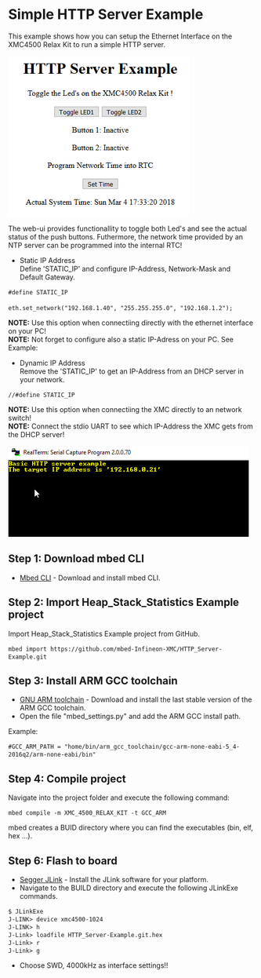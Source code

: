 # Simple HTTP Server Example

This example shows how you can setup the Ethernet Interface on the XMC4500 Relax Kit to run a simple HTTP server.

![](https://github.com/hackdino/mbed_xmc_images/blob/master/http_example_3.png)

The web-ui provides functionallity to toggle both Led's and see the actual status of the push buttons.
Futhermore, the network time provided by an NTP server can be programmed into the internal RTC!

* Static IP Address<br/>
Define 'STATIC_IP' and configure IP-Address, Network-Mask and Default Gateway.

```
#define STATIC_IP

eth.set_network("192.168.1.40", "255.255.255.0", "192.168.1.2");
```

**NOTE:** Use this option when connectiing directly with the ethernet interface on your PC!<br/>
**NOTE:** Not forget to configure also a static IP-Adress on your PC. See Example:<br/>

* Dynamic IP Address<br/>
Remove the 'STATIC_IP' to get an IP-Address from an DHCP server in your network.
```
//#define STATIC_IP
```
**NOTE:** Use this option when connectiing the XMC directly to an network switch!<br/>
**NOTE:** Connect the stdio UART to see which IP-Address the XMC gets from the DHCP server!<br/>

![](https://github.com/hackdino/mbed_xmc_images/blob/master/http_example_1.png)

## Step 1: Download mbed CLI

* [Mbed CLI](https://docs.mbed.com/docs/mbed-os-handbook/en/latest/dev_tools/cli/#installing-mbed-cli) - Download and install mbed CLI.

## Step 2: Import Heap_Stack_Statistics Example project

Import Heap_Stack_Statistics Example project from GitHub.

```
mbed import https://github.com/mbed-Infineon-XMC/HTTP_Server-Example.git
```

## Step 3: Install ARM GCC toolchain

* [GNU ARM toolchain](https://launchpad.net/gcc-arm-embedded) - Download and install the last stable version of the ARM GCC toolchain.
* Open the file "mbed_settings.py" and add the ARM GCC install path.

Example:
```
#GCC_ARM_PATH = "home/bin/arm_gcc_toolchain/gcc-arm-none-eabi-5_4-2016q2/arm-none-eabi/bin"
```

## Step 4: Compile project

Navigate into the project folder and execute the following command:
```
mbed compile -m XMC_4500_RELAX_KIT -t GCC_ARM
```
mbed creates a BUID directory where you can find the executables (bin, elf, hex ...).

## Step 6: Flash to board

* [Segger JLink](https://www.segger.com/downloads/jlink) - Install the JLink software for your platform.
* Navigate to the BUILD directory and execute the following JLinkExe commands.
```
$ JLinkExe
J-LINK> device xmc4500-1024
J-LINK> h
J-Link> loadfile HTTP_Server-Example.git.hex
J-Link> r
J-Link> g
```
* Choose SWD, 4000kHz as interface settings!!


